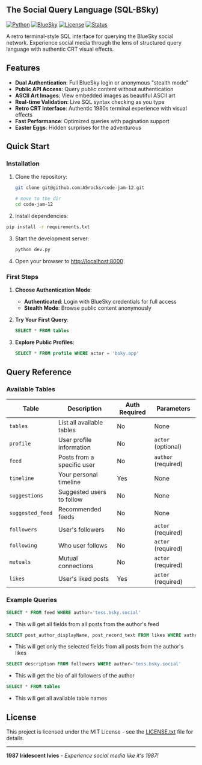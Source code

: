 ## The Social Query Language (SQL-BSky)

[![Python](https://img.shields.io/badge/Python-3.12+-blue.svg)](https://python.org)
[![BlueSky](https://img.shields.io/badge/BlueSky-AT_Protocol-00D4FF.svg)](https://bsky.app)
[![License](https://img.shields.io/badge/License-MIT-green.svg)](LICENSE.txt)
[![Status](https://img.shields.io/badge/Status-Active-brightgreen.svg)]()

A retro terminal-style SQL interface for querying the BlueSky social network. Experience social media through the lens of structured query language with authentic CRT visual effects.

## Features

- **Dual Authentication**: Full BlueSky login or anonymous "stealth mode"
- **Public API Access**: Query public content without authentication
- **ASCII Art Images**: View embedded images as beautiful ASCII art
- **Real-time Validation**: Live SQL syntax checking as you type
- **Retro CRT Interface**: Authentic 1980s terminal experience with visual effects
- **Fast Performance**: Optimized queries with pagination support
- **Easter Eggs**: Hidden surprises for the adventurous

## Quick Start

### Installation

1. Clone the repository:
   ```bash
   git clone git@github.com:A5rocks/code-jam-12.git

   # move to the dir
   cd code-jam-12
   ```
2. Install dependencies:
  ```bash
pip install -r requirements.txt
  ```
3. Start the development server:
   ```bash
   python dev.py
   ```

3. Open your browser to [http://localhost:8000](http://localhost:8000)

### First Steps

1. **Choose Authentication Mode**:
   - **Authenticated**: Login with BlueSky credentials for full access
   - **Stealth Mode**: Browse public content anonymously

2. **Try Your First Query**:
   ```sql
   SELECT * FROM tables
   ```

3. **Explore Public Profiles**:
   ```sql
   SELECT * FROM profile WHERE actor = 'bsky.app'
   ```

## Query Reference

### Available Tables

| Table | Description | Auth Required | Parameters |
|-------|-------------|---------------|------------|
| `tables` | List all available tables | No | None |
| `profile` | User profile information | No | `actor` (optional) |
| `feed` | Posts from a specific user | No | `author` (required) |
| `timeline` | Your personal timeline | Yes | None |
| `suggestions` | Suggested users to follow | No | None |
| `suggested_feed` | Recommended feeds | No | None |
| `followers` | User's followers | No | `actor` (required) |
| `following` | Who user follows | No | `actor` (required) |
| `mutuals` | Mutual connections | No | `actor` (required) |
| `likes` | User's liked posts | Yes | `actor` (required) |

### Example Queries

```sql
SELECT * FROM feed WHERE author='tess.bsky.social'
```
- This will get all fields from all posts from the author's feed

```sql
SELECT post_author_displayName, post_record_text FROM likes WHERE author='tess.bsky.social'
```
- This will get only the selected fields from all posts from the author's likes

```sql
SELECT description FROM followers WHERE author='tess.bsky.social'
```
- This will get the bio of all followers of the author

```sql
SELECT * FROM tables
```
- This will get all available table names

## License

This project is licensed under the MIT License - see the [LICENSE.txt](LICENSE.txt) file for details.

---

**1987 Iridescent Ivies** - *Experience social media like it's 1987!*
